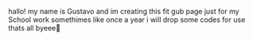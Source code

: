 hallo! my name is Gustavo and im creating 
this fit gub page just for my School work
somethimes like once a year i will drop some 
codes for use
thats all byeee👻

<!---
gustavosaturnino1301/gustavosaturnino1301 is a ✨ special ✨ repository because its `README.md` (this file) appears on your GitHub profile.
You can click the Preview link to take a look at your changes.
--->
